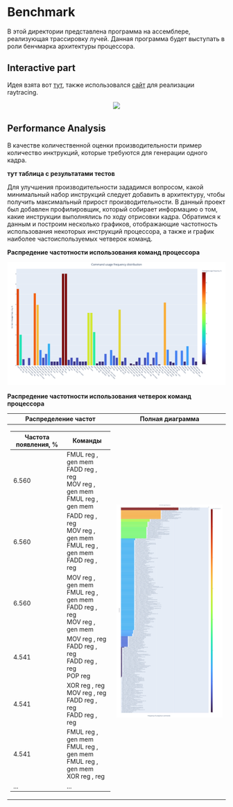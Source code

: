 # Benchmark

В этой директории представлена программа на ассемблере, реализующая трассировку лучей. Данная программа будет выступать в роли бенчмарка архитектуры процессора.

## Interactive part

Идея взята вот [тут](https://github.com/DinoZ1729/Ray), также использовался [сайт](https://www.scratchapixel.com/lessons/3d-basic-rendering/minimal-ray-tracer-rendering-simple-shapes/ray-sphere-intersection) для реализации raytracing.
<p align="center">
  <img src="benchmark.gif">
</p>

## Performance Analysis

В качестве количественной оценки производительности пример количество инктрукций, которые требуются для генерации одного кадра. 

**тут таблица с результатами тестов**

Для улучшения производительности зададимся вопросом, какой минимальный набор инструкций следует добавить в архитектуру, чтобы получить максимальный прирост производительности.
В данный проект был добавлен профилировщик, который собирает информацию о том, какие инструкции выполнялись по ходу отрисовки кадра. Обратимся к данным и построим несколько графиков,
отображающие частотность использования некоторых инструкций процессора, а также и график наиболее частоиспользуемых четверок команд.

**Распредение частотности использования команд процессора**

<p align="center">
  <img src="CUF.svg">
</p>

**Распредение частотности использования четверок команд процессора**

<table>
  <thead>
    <tr>
      <th align="center">Распределение частот</th>
      <th align="center">Полная диаграмма</th>
    </tr>
  </thead>
  <tbody>
    <td>
      <table>
        <thead>
          <th align="center">Частота появления, %</th>
          <th align="center">Команды</th>
        </thead>
        <tbody>
          <tr>
            <td>6.560</td><td> FMUL reg , gen mem<br> FADD reg , reg<br> MOV reg , gen mem<br> FMUL reg , gen mem<br> </td>
          </tr>
          <tr>
            <td>6.560</td><td> FADD reg , reg<br> MOV reg , gen mem<br> FMUL reg , gen mem<br> FADD reg , reg<br> </td>
          </tr>
          <tr>
            <td>6.560</td><td> MOV reg , gen mem<br> FMUL reg , gen mem<br> FADD reg , reg<br> MOV reg , gen mem<br> </td>
          </tr>
          <tr>
            <td>4.541</td><td> MOV reg , reg<br> FADD reg , reg<br> FADD reg , reg<br> POP reg<br> </td>
          </tr>
          <tr>
            <td>4.541</td><td> XOR reg , reg<br> MOV reg , reg<br> FADD reg , reg<br> FADD reg , reg<br> </td>
          </tr>
          <tr>
            <td>4.541</td><td> FMUL reg , gen mem<br> FMUL reg , gen mem<br> FMUL reg , gen mem<br> XOR reg , reg<br> </td>
          </tr>
          <tr>
            <td>...</td><td> ... </td>
          </tr>
        </tbody>
        </table>
    </td>
    <td>
      <img src="SU.svg">
    </td>
  </tr>
  </tbody>
</table>


